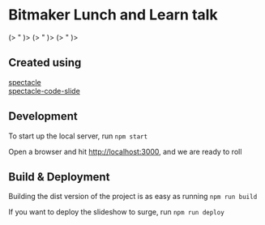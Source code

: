 # Bitmaker Lunch and Learn talk

(> " )> (> " )> (> " )>

## Created using

[spectacle](https://github.com/FormidableLabs/spectacle)  
[spectacle-code-slide](https://github.com/thejameskyle/spectacle-code-slide)  

## Development

To start up the local server, run `npm start`

Open a browser and hit [http://localhost:3000](http://localhost:3000), and we are ready to roll

## Build & Deployment

Building the dist version of the project is as easy as running `npm run build`

If you want to deploy the slideshow to surge, run `npm run deploy`
